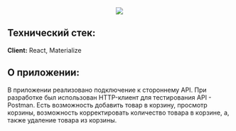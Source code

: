 <div align="center">
  <img src="https://user-images.githubusercontent.com/73392762/183085660-1077e188-6300-4c16-bf05-301a9d433ee0.png"/>
</div>

<div>
<h2> Технический стек: </h2>

**Client:** React, Materialize
  
<h2> О приложении: </h2>
 В приложении реализовано подключение к стороннему API. 
 При разработке был использован HTTP-клиент для тестирования API - Postman. 
 Есть возможность добавить товар в корзину, просмотр корзины, возможность корректировать количество товара в корзине, а, также удаление товара из корзины.
 
</div>


